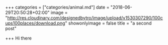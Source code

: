 +++
categories = ["categories/animal.md"]
date = "2018-06-29T20:50:28+02:00"
image = "http://res.cloudinary.com/designedbytro/image/upload/v1530307290/100cups100places/download.png"
showonlyimage = false
title = "a second post"

+++
Hi there